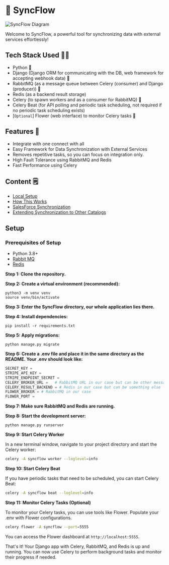 # 🚀 SyncFlow

![SyncFlow Diagram](https://github.com/melencholicmice/Reverberance2022/assets/109169835/7a053298-5ff8-476b-ac90-f8b1880abb20)

Welcome to SyncFlow, a powerful tool for synchronizing data with external services effortlessly!

## Tech Stack Used 🧑‍💻
- Python 🐍
- Django (Django ORM for communicating with the DB, web framework for accepting webhook data) 🦄
- RabbitMQ (as a message queue between Celery (consumer) and Django (producer)) 🐇
- Redis (as a backend result storage)
- Celery (to spawn workers and as a consumer for RabbitMQ) 🥬
- Celery Beat (for API polling and periodic task scheduling, not required if no periodic task scheduling exists)
- [`Optional`] Flower (web interface) to monitor Celery tasks 🌻

## Features 👀
- Integrate with one connect with all
- Easy Framework for Data Synchronization with External Services
- Removes repetitive tasks, so you can focus on integration only.
- High Fault Tolerance using RabbitMQ and Redis
- Fast Performance using Celery

## Content 🗒️

- [Local Setup](#local-setup)
- [How This Works](./How-it-works.md)
- [SalesForce Synchronization](./salesforce-integration.md)
- [Extending Synchronization to Other Catalogs](./invoice-integration.md)

## Setup

### Prerequisites of Setup
- Python 3.8+
- [Rabbit MQ](https://www.rabbitmq.com/download.html)
- [Redis](https://redis.io/download)

**Step 1: Clone the repository.**

**Step 2: Create a virtual environment (recommended):**
```shell
python3 -m venv venv
source venv/bin/activate
```

**Step 3: Enter the SyncFlow directory, our whole application lies there.**

**Step 4: Install dependencies:**
```shell
pip install -r requirements.txt
```

**Step 5: Apply migrations:**
```shell
python manage.py migrate
```

**Step 6: Create a .env file and place it in the same directory as the README. Your .env should look like:**
```python
SECRET_KEY =
STRIPE_API_KEY =
STRIPE_ENDPOINT_SECRET =
CELERY_BROKER_URL =   # RabbitMQ URL in our case but can be other message queues as well
CELERY_RESULT_BACKEND = # Redis in our case but can be something else
FLOWER_BROKER = # RabbitMQ in our case
FLOWER_PORT =
```

**Step 7: Make sure RabbitMQ and Redis are running.**

**Step 8: Start the development server:**
```shell
python manage.py runserver
```

**Step 9: Start Celery Worker**

In a new terminal window, navigate to your project directory and start the Celery worker:
```bash
celery -A syncflow worker --loglevel=info
```

**Step 10: Start Celery Beat**

If you have periodic tasks that need to be scheduled, you can start Celery Beat:
```bash
celery -A syncflow beat --loglevel=info
```

**Step 11: Monitor Celery Tasks (Optional)**

To monitor your Celery tasks, you can use tools like Flower. Populate your .env with Flower configurations.
```bash
celery flower -A syncflow --port=5555
```

You can access the Flower dashboard at `http://localhost:5555`.

That's it! Your Django app with Celery, RabbitMQ, and Redis is up and running. You can now use Celery to perform background tasks and monitor their progress if needed.
